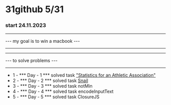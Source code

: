 # 31github 5/31

### start 24.11.2023

***

--- my goal is to win a macbook ---

***

***

--- to solve problems ---

***
- 1 - *** Day - 1 *** solved task ["Statistics for an Athletic Association"](https://www.codewars.com/kata/55b3425df71c1201a800009c/solutions/javascript)
- 2 - *** Day - 2 *** solved task [Snail](https://www.codewars.com/kata/521c2db8ddc89b9b7a0000c1/solutions/javascript)
- 3 - *** Day - 3 *** solved task  notMin
- 4 - *** Day - 4 *** solved task  encodeInputText
- 5 - *** Day - 5 *** solved task  ClosureJS
